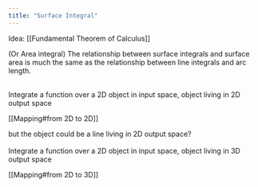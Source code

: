 ```yaml
---
title: "Surface Integral"
---
```

Idea: [[Fundamental Theorem of Calculus]]

(Or Area integral)
The relationship between surface integrals and surface area is much the same as the relationship between line integrals and arc length.

\
Integrate a function over a 2D object in input space, object living in 2D output space

[[Mapping#from 2D to 2D]]

but the object could be a line living in 2D output space?
\
\
Integrate a function over a 2D object in input space, object living in 3D output space

[[Mapping#from 2D to 3D]]

